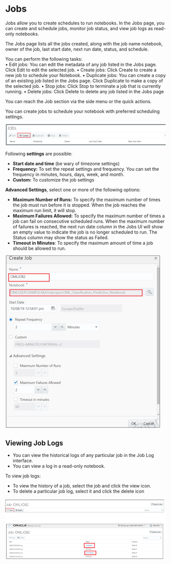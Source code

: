 # Jobs

Jobs allow you to create schedules to run notebooks. In the Jobs page, you can create and schedule jobs, monitor job status, and view job logs as read-only notebooks.  

The Jobs page lists all the jobs created, along with the job name notebook, owner of the job, last start date, next run date, status, and schedule. 

You can perform the following tasks:  
• Edit jobs: You can edit the metadata of any job listed in the Jobs page. Click Edit to edit the 
selected job. 
• Create jobs: Click Create to create a new job to schedule your Notebook. 
• Duplicate jobs: You can create a copy of an existing job listed in the Jobs page. 
Click Duplicate to make a copy of the selected job. 
• Stop jobs: Click Stop to terminate a job that is currently running. 
• Delete jobs: Click Delete to delete any job listed in the Jobs page

You can reach the Job section via the side menu or the quick actions.

You can create jobs to schedule your notebook with preferred scheduling settings.

![](https://github.com/saschahsp/guides_workshops/blob/master/ADW_ML/img/c28.PNG)

Following **settings** are possible:

* **Start date and time** (be wary of timezone settings)
* **Frequency:** To set the repeat settings and frequency. You can set the frequency in minutes, hours, days, week, and month. 
* **Custom:** To customize the job settings 

**Advanced Settings**, select one or more of the following options: 
* **Maximum Number of Runs:** To specify the maximum number of times the job must run before it is stopped. When the job reaches the maximum run limit, it will stop. 
* **Maximum Failures Allowed:** To specify the maximum number of times a job can fail on consecutive scheduled runs. When the maximum number of failures is reached, the next run date column in the Jobs UI will show an empty value to indicate the job is 
no longer scheduled to run. The Status column may show the status as Failed. 
* **Timeout in Minutes**: To specify the maximum amount of time a job should be allowed to run.

![](https://github.com/saschahsp/guides_workshops/blob/master/ADW_ML/img/c29.PNG)

## Viewing Job Logs

* You can view the historical logs of any particular job in the Job Log interface.
* You can view a log in a read-only notebook.

To view job logs:
* To view the history of a job, select the job and click the view icon.
* To delete a particular job log, select it and click the delete icon

![](https://github.com/saschahsp/guides_workshops/blob/master/ADW_ML/img/c30.PNG)

